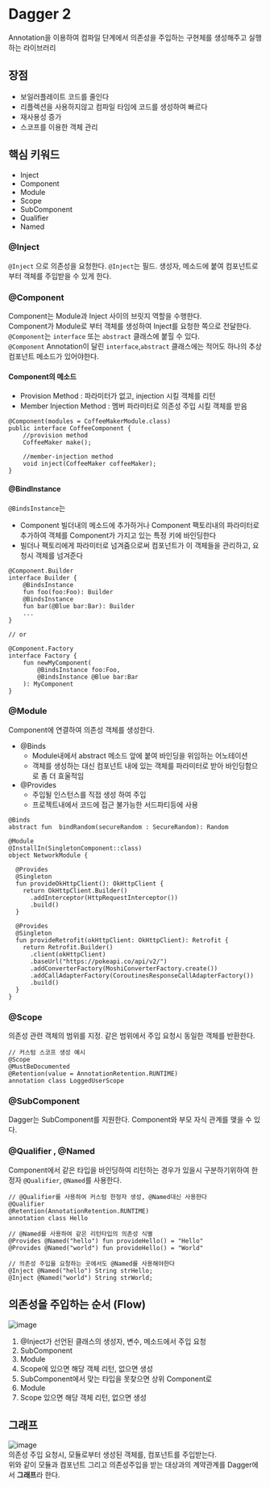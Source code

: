 # Dagger 2
Annotation을 이용하여 컴파일 단계에서 의존성을 주입하는 구현체를 생성해주고 실행하는 라이브러리
 
## 장점
- 보일러플레이트 코드를 줄인다
- 리플렉션을 사용하지않고 컴파일 타임에 코드를 생성하여 빠르다
- 재사용성 증가
- 스코프를 이용한 객체 관리


## 핵심 키워드
- Inject
- Component
- Module
- Scope
- SubComponent
- Qualifier
- Named

### @Inject
`@Inject` 으로 의존성을 요청한다.
`@Inject`는 필드. 생성자, 메소드에 붙여 컴포넌트로부터 객체를 주입받을 수 있게 한다.


### @Component
Component는 Module과 Inject 사이의 브릿지 역할을 수행한다.  
Component가 Module로 부터 객체를 생성하여 Inject를 요청한 쪽으로 전달한다.  
`@Component`는 `interface` 또는 `abstract` 클래스에 붙힐 수 있다.  
`@Component` Annotation이 달린 `interface`,`abstract` 클래스에는 적어도 하나의 추상 컴포넌트 메소드가 있어야한다.  

#### Component의 메소드
- Provision Method : 파라미터가 없고, injection 시킬 객체를 리턴
- Member Injection Method : 멤버 파라미터로 의존성 주입 시킬 객체를 받음
```
@Component(modules = CoffeeMakerModule.class)
public interface CoffeeComponent {
    //provision method
    CoffeeMaker make();
​
    //member-injection method
    void inject(CoffeeMaker coffeeMaker);
}
```

#### @BindInstance
`@BindsInstance`는 
- Component 빌더내의 메소드에 추가하거나 Component 팩토리내의 파라미터로 추가하여 객체를 Component가 가지고 있는 특정 키에 바인딩한다  
- 빌더나 팩토리에게 파라미터로 넘겨줌으로써 컴포넌트가 이 객체들을 관리하고, 요청시 객체를 넘겨준다
```
@Component.Builder
interface Builder {
    @BindsInstance  
    fun foo(foo:Foo): Builder
    @BindsInstance
    fun bar(@Blue bar:Bar): Builder
    ...
}

// or

@Component.Factory
interface Factory {
    fun newMyComponent(
        @BindsInstance foo:Foo,
        @BindsInstance @Blue bar:Bar
    ): MyComponent
}
```

### @Module
Component에 연결하여 의존성 객체를 생성한다.
- @Binds
    - Module내에서 abstract 메소드 앞에 붙여 바인딩을 위임하는 어노테이션
    - 객체를 생성하는 대신 컴포넌트 내에 있는 객체를 파라미터로 받아 바인딩함으로 좀 더 효울적임
- @Provides
    - 주입될 인스턴스를 직접 생성 하여 주입
    - 프로젝트내에서 코드에 접근 불가능한 서드파티등에 사용
```
@Binds 
abstract fun  bindRandom(secureRandom : SecureRandom): Random
```
```
@Module
@InstallIn(SingletonComponent::class)
object NetworkModule {

  @Provides
  @Singleton
  fun provideOkHttpClient(): OkHttpClient {
    return OkHttpClient.Builder()
      .addInterceptor(HttpRequestInterceptor())
      .build()
  }

  @Provides
  @Singleton
  fun provideRetrofit(okHttpClient: OkHttpClient): Retrofit {
    return Retrofit.Builder()
      .client(okHttpClient)
      .baseUrl("https://pokeapi.co/api/v2/")
      .addConverterFactory(MoshiConverterFactory.create())
      .addCallAdapterFactory(CoroutinesResponseCallAdapterFactory())
      .build()
  }
}
```

### @Scope
의존성 관련 객체의 범위를 지정. 
같은 범위에서 주입 요청시 동일한 객체를 반환한다.
```
// 커스텀 스코프 생성 예시
@Scope
@MustBeDocumented
@Retention(value = AnnotationRetention.RUNTIME)
annotation class LoggedUserScope
```

### @SubComponent
Dagger는 SubComponent를 지원한다.
Component와 부모 자식 관계를 맺을 수 있다.

### @Qualifier , @Named
 Component에서 같은 타입을 바인딩하여 리턴하는 경우가 있을시 구분하기위하여 한정자 `@Qualifier`, `@Named`를 사용한다.

 ```
 // @Qualifier를 사용하여 커스텀 한정자 생성, @Named대신 사용한다
 @Qualifier
 @Retention(AnnotationRetention.RUNTIME)
 annotation class Hello
 ```
 ```
 // @Named를 사용하여 같은 리턴타입의 의존성 식별
 @Provides @Named("hello") fun provideHello() = "Hello"
 @Provides @Named("world") fun provideHello() = "World"

 // 의존성 주입을 요청하는 곳에서도 @Named를 사용해야한다
 @Inject @Named("hello") String strHello;
@Inject @Named("world") String strWorld;
 ```


## 의존성을 주입하는 순서 (Flow)
![image](https://user-images.githubusercontent.com/39984656/107518083-f2385300-6bf1-11eb-8041-15ba7ca1dc43.png)

1. @Inject가 선언된 클래스의 생성자, 변수, 메소드에서 주입 요청
2. SubComponent 
3. Module
4. Scope에 있으면 해당 객체 리턴, 없으면 생성
5. SubComponent에서 맞는 타입을 못찾으면 상위 Component로
6. Module
7. Scope 있으면 해당 객체 리턴, 없으면 생성



## 그래프
![image](https://user-images.githubusercontent.com/39984656/107519253-632c3a80-6bf3-11eb-89c4-db75f2e4e971.png)  
의존성 주입 요청시, 모듈로부터 생성된 객체를, 컴포넌트를 주입받는다.  
위와 같이 모듈과 컴포넌트 그리고 의존성주입을 받는 대상과의 계약관계를 Dagger에서 **그래프**라 한다.

